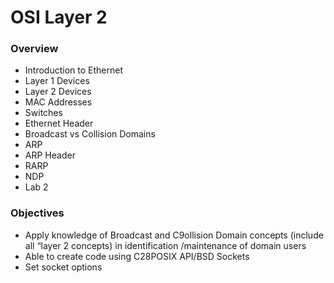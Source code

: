 # OSI Layer 2

### **Overview**

* Introduction to Ethernet
* Layer 1 Devices
* Layer 2 Devices
* MAC Addresses
* Switches
* Ethernet Header
* Broadcast vs Collision Domains
* ARP
* ARP Header
* RARP
* NDP
* Lab 2

### Objectives

* Apply knowledge of Broadcast and C9ollision Domain concepts \(include all “layer 2 concepts\) in identification /maintenance of domain users
* Able to create code using C28POSIX API/BSD Sockets
* Set socket options

